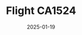 ---
layout: photo-detail
title: "Flight CA1524"
date: 2025-01-19
collection: photos
header:
  teaser: "https://kw-aviation.oss-cn-beijing.aliyuncs.com/25.1.19.CA1524.jpg"
shooting_date: 2025-01-19
flight_number: "CA1524"
airline: "Air China"
origin_destination: "SHA-PEK"
registration_number: "B-322Y"
aircraft_type: "Airbus A350-900"
livery: "-"
---